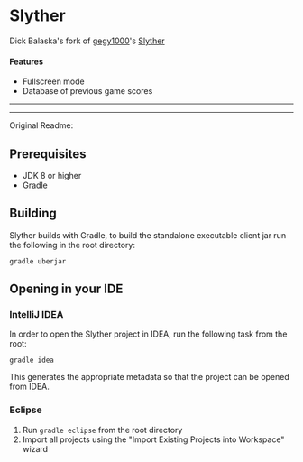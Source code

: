 # Slyther

Dick Balaska's fork of [gegy1000](https://github.com/gegy1000)'s [Slyther](https://github.com/gegy1000/Slyther)
#### Features
* Fullscreen mode
* Database of previous game scores

---
---
Original Readme:

## Prerequisites

* JDK 8 or higher
* [Gradle](https://gradle.org/gradle-download/)

## Building

Slyther builds with Gradle, to build the standalone executable client jar run the following in the root directory:

    gradle uberjar

## Opening in your IDE

### IntelliJ IDEA

In order to open the Slyther project in IDEA, run the following task from the root:

    gradle idea

This generates the appropriate metadata so that the project can be opened from IDEA.

### Eclipse

  1. Run `gradle eclipse` from the root directory
  2. Import all projects using the "Import Existing Projects into Workspace" wizard
